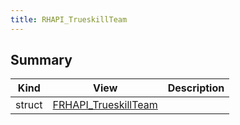 ```yaml
---
title: RHAPI_TrueskillTeam
---
```


## Summary
| Kind | View | Description |
|------|------|-------------|
|struct|[FRHAPI_TrueskillTeam](/unreal-plugins/all/structfrhapi__trueskillteam/#structFRHAPI__TrueskillTeam)||
